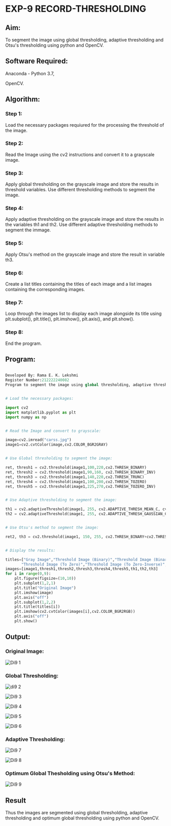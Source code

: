 # EXP-9 RECORD-THRESHOLDING

## Aim:

To segment the image using global thresholding, adaptive thresholding and Otsu's thresholding using python and OpenCV.

## Software Required:

Anaconda - Python 3.7,

OpenCV.

## Algorithm:

### Step 1:

Load the necessary packages requiured for the processing the threshold of the image.

### Step 2:

Read the Image using the cv2 instructions and convert it to a grayscale image.

### Step 3:

Apply global thresholding on the grayscale image and store the results in threshold variables. Use different thresholding methods to segment the image.

### Step 4:

Apply adaptive thresholding on the grayscale image and store the results in the variables th1 and th2. Use different adaptive thresholding methods to segment the immage. 

### Step 5:

Apply Otsu's method on the grayscale image and store the result in variable th3.

### Step 6:

Create a list titles containing the titles of each image and a list images containing the corresponding images.

### Step 7:

Loop through the images list to display each image alongside its title using plt.subplot(), plt.title(), plt.imshow(), plt.axis(), and plt.show().

### Step 8:

End the program.

## Program:

```python

Developed By: Rama E. K. Lekshmi
Register Number:212222240082
Program to segment the image using global thresholding, adaptive thresholding and Otsu's thresholding using python and OpenCV.

```

```python 

# Load the necessary packages:

import cv2
import matplotlib.pyplot as plt
import numpy as np

```

```python

# Read the Image and convert to grayscale:

image=cv2.imread("carss.jpg")
image1=cv2.cvtColor(image,cv2.COLOR_BGR2GRAY)

```

```python

# Use Global thresholding to segment the image:

ret, thresh1 = cv2.threshold(image1,100,220,cv2.THRESH_BINARY)
ret, thresh2 = cv2.threshold(image1,90,160, cv2.THRESH_BINARY_INV)
ret, thresh3 = cv2.threshold(image1,140,220,cv2.THRESH_TRUNC)
ret, thresh4 = cv2.threshold(image1,100,200,cv2.THRESH_TOZERO)
ret, thresh5 = cv2.threshold(image1,225,270,cv2.THRESH_TOZERO_INV)

```

```python

# Use Adaptive thresholding to segment the image:

th1 = cv2.adaptiveThreshold(image1, 255, cv2.ADAPTIVE_THRESH_MEAN_C, cv2.THRESH_BINARY, 11, 3)
th2 = cv2.adaptiveThreshold(image1, 255, cv2.ADAPTIVE_THRESH_GAUSSIAN_C, cv2.THRESH_BINARY, 11, 3)

```

```python

# Use Otsu's method to segment the image:

ret2, th3 = cv2.threshold(image1, 150, 255, cv2.THRESH_BINARY+cv2.THRESH_OTSU)

```

```python

# Display the results:

titles=["Gray Image","Threshold Image (Binary)","Threshold Image (Binary Inverse)","Threshold Image (Truncate)",
       "Threshold Image (To Zero)","Threshold Image (To Zero-Inverse)","Adaptive Threshold (Mean)","Adaptive Threshold (Gaussian)","Otsu"]
images=[image1,thresh1,thresh2,thresh3,thresh4,thresh5,th1,th2,th3]
for i in range(0,9):
    plt.figure(figsize=(10,10))
    plt.subplot(1,2,1)
    plt.title("Original Image")
    plt.imshow(image)
    plt.axis("off")
    plt.subplot(1,2,2)
    plt.title(titles[i])
    plt.imshow(cv2.cvtColor(images[i],cv2.COLOR_BGR2RGB))
    plt.axis("off")
    plt.show()

```


## Output:

### Original Image:

![Di9 1](https://github.com/Javith-farkhan/Thresholding/assets/94296805/47ecaeb1-11d4-40bb-b863-23260b705036)


### Global Thresholding:

![di9 2](https://github.com/Javith-farkhan/Thresholding/assets/94296805/77d63281-93a8-4c88-bd5a-b2063b67e5f3)

![Di9 3](https://github.com/Javith-farkhan/Thresholding/assets/94296805/6579a32e-c5ce-40ac-9b79-d4c0008c7f5d)

![Di9 4](https://github.com/Javith-farkhan/Thresholding/assets/94296805/5be34dfa-9930-4643-983f-7d41c5160cb4)

![Di9 5](https://github.com/Javith-farkhan/Thresholding/assets/94296805/ee81cfcd-5866-4065-82d1-7485f6e7ac71)

![Di9 6](https://github.com/Javith-farkhan/Thresholding/assets/94296805/a257c2c2-fa7c-4caf-ab4d-e59b17cee122)


### Adaptive Thresholding:

![Di9 7](https://github.com/Javith-farkhan/Thresholding/assets/94296805/6c0aa75d-4957-413d-815c-115a3cdbdd6e)

![Di9 8](https://github.com/Javith-farkhan/Thresholding/assets/94296805/113d1393-1f91-4de6-b898-6f2eb1f36621)



### Optimum Global Thesholding using Otsu's Method:

![Di9 9](https://github.com/Javith-farkhan/Thresholding/assets/94296805/a2101fba-9db6-4d3a-91b1-6fae9e92ab28)



## Result

Thus the images are segmented using global thresholding, adaptive thresholding and optimum global thresholding using python and OpenCV.

